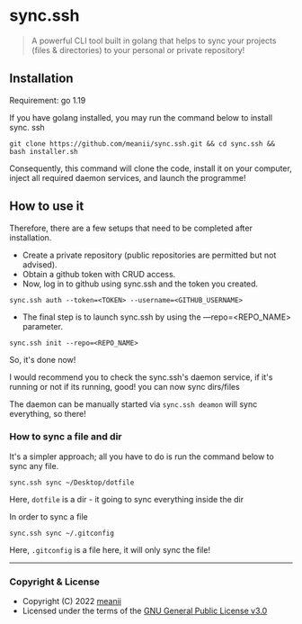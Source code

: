 # sync.ssh

> A powerful CLI tool built in golang that helps to sync your projects (files & directories) to your personal or private
> repository!

## Installation

Requirement: go 1.19

If you have golang installed, you may run the command below to install sync. ssh

```shell
git clone https://github.com/meanii/sync.ssh.git && cd sync.ssh && bash installer.sh
```

Consequently, this command will clone the code, install it on your computer, inject all required daemon services, and
launch the programme!

## How to use it

Therefore, there are a few setups that need to be completed after installation.

- Create a private repository (public repositories are permitted but not advised).
- Obtain a github token with CRUD access.
- Now, log in to github using sync.ssh and the token you created.

```shell
sync.ssh auth --token=<TOKEN> --username=<GITHUB_USERNAME>
```

- The final step is to launch sync.ssh by using the —repo=<REPO_NAME> parameter.

```shell
sync.ssh init --repo=<REPO_NAME> 
```

So, it's done now!

I would recommend you to check the sync.ssh's daemon service, if it's running or not
if its running, good! you can now sync dirs/files

The daemon can be manually started via `sync.ssh deamon` will sync everything, so there!

### How to sync a file and dir

It's a simpler approach; all you have to do is run the command below to sync any file.

```shell
sync.ssh sync ~/Desktop/dotfile
```

Here, `dotfile` is a dir - it going to sync everything inside the dir

In order to sync a file

```shell
sync.ssh sync ~/.gitconfig
```

Here, `.gitconfig` is a file here, it will only sync the file!

---

### Copyright & License

- Copyright (C)  2022 [meanii](https://github.com/meanii )
- Licensed under the terms of
  the [GNU General Public License v3.0](https://github.com/meanii/sync.ssh/blob/main/LICENSE)